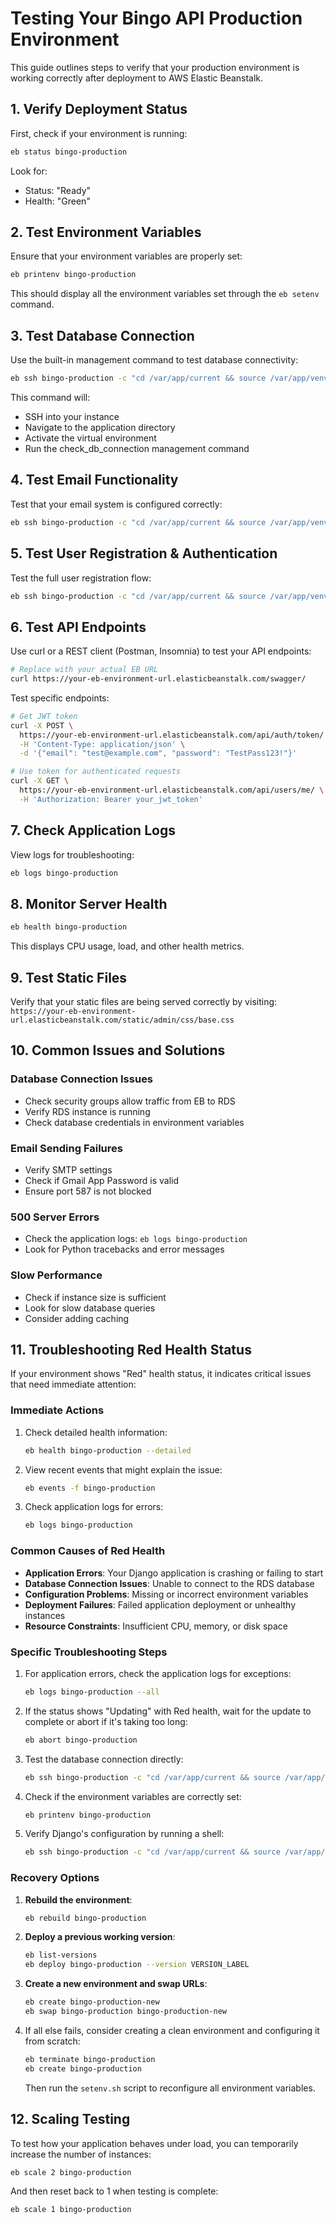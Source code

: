 # Testing Your Bingo API Production Environment

This guide outlines steps to verify that your production environment is working correctly after deployment to AWS Elastic Beanstalk.

## 1. Verify Deployment Status

First, check if your environment is running:

```bash
eb status bingo-production
```

Look for:
- Status: "Ready"
- Health: "Green"

## 2. Test Environment Variables

Ensure that your environment variables are properly set:

```bash
eb printenv bingo-production
```

This should display all the environment variables set through the `eb setenv` command.

## 3. Test Database Connection

Use the built-in management command to test database connectivity:

```bash
eb ssh bingo-production -c "cd /var/app/current && source /var/app/venv/*/bin/activate && python manage.py check_db_connection"
```

This command will:
- SSH into your instance
- Navigate to the application directory
- Activate the virtual environment
- Run the check_db_connection management command

## 4. Test Email Functionality

Test that your email system is configured correctly:

```bash
eb ssh bingo-production -c "cd /var/app/current && source /var/app/venv/*/bin/activate && python manage.py test_email --email=your-test-email@example.com"
```

## 5. Test User Registration & Authentication

Test the full user registration flow:

```bash
eb ssh bingo-production -c "cd /var/app/current && source /var/app/venv/*/bin/activate && python manage.py test_registration --email=test@example.com --password=TestPass123!"
```

## 6. Test API Endpoints

Use curl or a REST client (Postman, Insomnia) to test your API endpoints:

```bash
# Replace with your actual EB URL
curl https://your-eb-environment-url.elasticbeanstalk.com/swagger/
```

Test specific endpoints:

```bash
# Get JWT token
curl -X POST \
  https://your-eb-environment-url.elasticbeanstalk.com/api/auth/token/ \
  -H 'Content-Type: application/json' \
  -d '{"email": "test@example.com", "password": "TestPass123!"}'

# Use token for authenticated requests
curl -X GET \
  https://your-eb-environment-url.elasticbeanstalk.com/api/users/me/ \
  -H 'Authorization: Bearer your_jwt_token'
```

## 7. Check Application Logs

View logs for troubleshooting:

```bash
eb logs bingo-production
```

## 8. Monitor Server Health

```bash
eb health bingo-production
```

This displays CPU usage, load, and other health metrics.

## 9. Test Static Files

Verify that your static files are being served correctly by visiting:
`https://your-eb-environment-url.elasticbeanstalk.com/static/admin/css/base.css`

## 10. Common Issues and Solutions

### Database Connection Issues
- Check security groups allow traffic from EB to RDS
- Verify RDS instance is running
- Check database credentials in environment variables

### Email Sending Failures
- Verify SMTP settings
- Check if Gmail App Password is valid
- Ensure port 587 is not blocked

### 500 Server Errors
- Check the application logs: `eb logs bingo-production`
- Look for Python tracebacks and error messages

### Slow Performance
- Check if instance size is sufficient
- Look for slow database queries
- Consider adding caching

## 11. Troubleshooting Red Health Status

If your environment shows "Red" health status, it indicates critical issues that need immediate attention:

### Immediate Actions
1. Check detailed health information:
   ```bash
   eb health bingo-production --detailed
   ```

2. View recent events that might explain the issue:
   ```bash
   eb events -f bingo-production
   ```

3. Check application logs for errors:
   ```bash
   eb logs bingo-production
   ```

### Common Causes of Red Health
- **Application Errors**: Your Django application is crashing or failing to start
- **Database Connection Issues**: Unable to connect to the RDS database
- **Configuration Problems**: Missing or incorrect environment variables
- **Deployment Failures**: Failed application deployment or unhealthy instances
- **Resource Constraints**: Insufficient CPU, memory, or disk space

### Specific Troubleshooting Steps
1. For application errors, check the application logs for exceptions:
   ```bash
   eb logs bingo-production --all
   ```

2. If the status shows "Updating" with Red health, wait for the update to complete or abort if it's taking too long:
   ```bash
   eb abort bingo-production
   ```

3. Test the database connection directly:
   ```bash
   eb ssh bingo-production -c "cd /var/app/current && source /var/app/venv/*/bin/activate && python manage.py check_db_connection --verbose"
   ```

4. Check if the environment variables are correctly set:
   ```bash
   eb printenv bingo-production
   ```

5. Verify Django's configuration by running a shell:
   ```bash
   eb ssh bingo-production -c "cd /var/app/current && source /var/app/venv/*/bin/activate && python manage.py shell -c 'from django.conf import settings; print(settings.DATABASES)'"
   ```

### Recovery Options
1. **Rebuild the environment**:
   ```bash
   eb rebuild bingo-production
   ```

2. **Deploy a previous working version**:
   ```bash
   eb list-versions
   eb deploy bingo-production --version VERSION_LABEL
   ```

3. **Create a new environment and swap URLs**:
   ```bash
   eb create bingo-production-new
   eb swap bingo-production bingo-production-new
   ```

4. If all else fails, consider creating a clean environment and configuring it from scratch:
   ```bash
   eb terminate bingo-production
   eb create bingo-production
   ```
   Then run the `setenv.sh` script to reconfigure all environment variables.

## 12. Scaling Testing

To test how your application behaves under load, you can temporarily increase the number of instances:

```bash
eb scale 2 bingo-production
```

And then reset back to 1 when testing is complete:

```bash
eb scale 1 bingo-production
```
